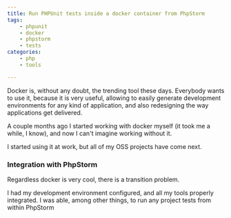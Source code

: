 ```yaml
---
title: Run PHPUnit tests inside a docker container from PhpStorm
tags:
    - phpunit
    - docker
    - phpstorm
    - tests
categories:
    - php
    - tools

---
```


Docker is, without any doubt, the trending tool these days. Everybody wants to use it, because it is very useful, allowing to easily generate development environments for any kind of application, and also redesigning the way applications get delivered.

A couple months ago I started working with docker myself (it took me a while, I know), and now I can't imagine working without it.

I started using it at work, but all of my OSS projects have come next.

### Integration with PhpStorm

Regardless docker is very cool, there is a transition problem.

I had my development environment configured, and all my tools properly integrated. I was able, among other things, to run any project tests from within PhpStorm
